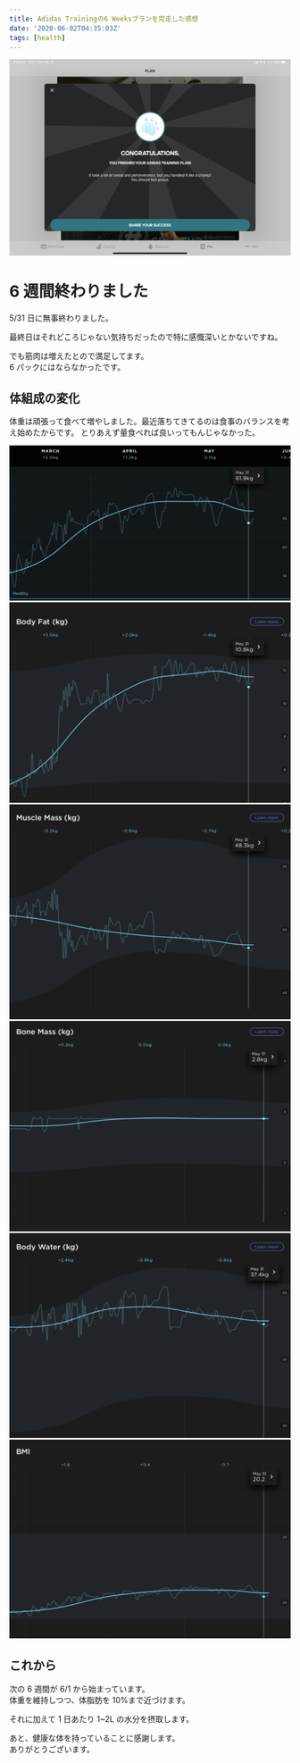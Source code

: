 ```yaml
---
title: Adidas Trainingの6 Weeksプランを完走した感想
date: '2020-06-02T04:35:03Z'
tags: [health]
---
```


![congratulations](./congratulations.png)

# 6 週間終わりました

5/31 日に無事終わりました。

最終日はそれどころじゃない気持ちだったので特に感慨深いとかないですね。

でも筋肉は増えたとので満足してます。  
6 パックにはならなかったです。

## 体組成の変化

体重は頑張って食べて増やしました。最近落ちてきてるのは食事のバランスを考え始めたからです。
とりあえず量食べれば良いってもんじゃなかった。

![health-mate_1](./health-mate_1.png)
![health-mate_2](./health-mate_2.png)
![health-mate_3](./health-mate_3.png)
![health-mate_4](./health-mate_4.png)
![health-mate_5](./health-mate_5.png)
![health-mate_6](./health-mate_6.png)

## これから

次の 6 週間が 6/1 から始まっています。  
体重を維持しつつ、体脂肪を 10%まで近づけます。

それに加えて 1 日あたり 1~2L の水分を摂取します。

あと、健康な体を持っていることに感謝します。  
ありがとうございます。
